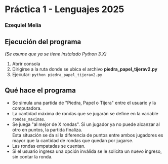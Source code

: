 # Práctica 1 - Lenguajes 2025

### Ezequiel Melía

## Ejecución del programa
_(Se asume que ya se tiene instalado Python 3.X)_
1. Abrir consola
2. Dirigirse a la ruta donde se ubica el archivo **piedra_papel_tijerav2.py**
3. Ejecutar: `python piedra_papel_tijerav2.py`

## Qué hace el programa
- Se simula una partida de "Piedra, Papel o Tijera" entre el usuario y la computadora.
- La cantidad máxima de rondas que se jugarán se define en la variable `rondas_maximas`.
- Se juega "al mejor de X rondas". Si un jugador ya no puede alcanzar al otro en puntos, la partida finaliza.\
Esta situación se da si la diferencia de puntos entre ambos jugadores es mayor que la cantidad de rondas que quedan por jugarse.
- Las rondas empatadas se cuentan.
- Si el usuario ingresa una opción inválida se le solicita un nuevo ingreso, sin contar la ronda.

